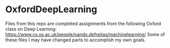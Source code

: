 # OxfordDeepLearning

Files from this repo are completed assignments from the following Oxford class on Deep Learning: https://www.cs.ox.ac.uk/people/nando.defreitas/machinelearning/
Some of these files I may have changed parts to accomplish my own goals.

